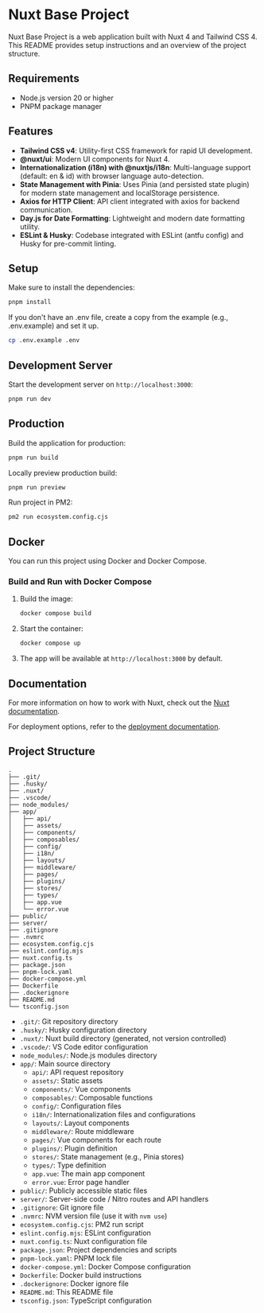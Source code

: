 # Nuxt Base Project

Nuxt Base Project is a web application built with Nuxt 4 and Tailwind CSS 4. This README provides setup instructions and an overview of the project structure.

## Requirements

- Node.js version 20 or higher
- PNPM package manager

## Features

- **Tailwind CSS v4**: Utility-first CSS framework for rapid UI development.
- **@nuxt/ui**: Modern UI components for Nuxt 4.
- **Internationalization (i18n) with @nuxtjs/i18n**: Multi-language support (default: en & id) with browser language auto-detection.
- **State Management with Pinia**: Uses Pinia (and persisted state plugin) for modern state management and localStorage persistence.
- **Axios for HTTP Client**: API client integrated with axios for backend communication.
- **Day.js for Date Formatting**: Lightweight and modern date formatting utility.
- **ESLint & Husky**: Codebase integrated with ESLint (antfu config) and Husky for pre-commit linting.

## Setup

Make sure to install the dependencies:

```bash
pnpm install
```

If you don't have an .env file, create a copy from the example (e.g., .env.example) and set it up.

```bash
cp .env.example .env
```

## Development Server

Start the development server on `http://localhost:3000`:

```bash
pnpm run dev
```

## Production

Build the application for production:

```bash
pnpm run build
```

Locally preview production build:

```bash
pnpm run preview
```

Run project in PM2:

```bash
pm2 run ecosystem.config.cjs
```

## Docker

You can run this project using Docker and Docker Compose.

### Build and Run with Docker Compose

1. Build the image:
   ```bash
   docker compose build
   ```
2. Start the container:
   ```bash
   docker compose up
   ```
3. The app will be available at `http://localhost:3000` by default.

## Documentation

For more information on how to work with Nuxt, check out the [Nuxt documentation](https://nuxt.com/docs/getting-started/introduction).

For deployment options, refer to the [deployment documentation](https://nuxt.com/docs/getting-started/deployment).

## Project Structure

```
.
├── .git/
├── .husky/
├── .nuxt/
├── .vscode/
├── node_modules/
├── app/
│   ├── api/
│   ├── assets/
│   ├── components/
│   ├── composables/
│   ├── config/
│   ├── i18n/
│   ├── layouts/
│   ├── middleware/
│   ├── pages/
│   ├── plugins/
│   ├── stores/
│   ├── types/
│   ├── app.vue
│   └── error.vue
├── public/
├── server/
├── .gitignore
├── .nvmrc
├── ecosystem.config.cjs
├── eslint.config.mjs
├── nuxt.config.ts
├── package.json
├── pnpm-lock.yaml
├── docker-compose.yml
├── Dockerfile
├── .dockerignore
├── README.md
└── tsconfig.json
```

- `.git/`: Git repository directory
- `.husky/`: Husky configuration directory
- `.nuxt/`: Nuxt build directory (generated, not version controlled)
- `.vscode/`: VS Code editor configuration
- `node_modules/`: Node.js modules directory
- `app/`: Main source directory
  - `api/`: API request repository
  - `assets/`: Static assets
  - `components/`: Vue components
  - `composables/`: Composable functions
  - `config/`: Configuration files
  - `i18n/`: Internationalization files and configurations
  - `layouts/`: Layout components
  - `middleware/`: Route middleware
  - `pages/`: Vue components for each route
  - `plugins/`: Plugin definition
  - `stores/`: State management (e.g., Pinia stores)
  - `types/`: Type definition
  - `app.vue`: The main app component
  - `error.vue`: Error page handler
- `public/`: Publicly accessible static files
- `server/`: Server-side code / Nitro routes and API handlers
- `.gitignore`: Git ignore file
- `.nvmrc`: NVM version file (use it with `nvm use`)
- `ecosystem.config.cjs`: PM2 run script
- `eslint.config.mjs`: ESLint configuration
- `nuxt.config.ts`: Nuxt configuration file
- `package.json`: Project dependencies and scripts
- `pnpm-lock.yaml`: PNPM lock file
- `docker-compose.yml`: Docker Compose configuration
- `Dockerfile`: Docker build instructions
- `.dockerignore`: Docker ignore file
- `README.md`: This README file
- `tsconfig.json`: TypeScript configuration
